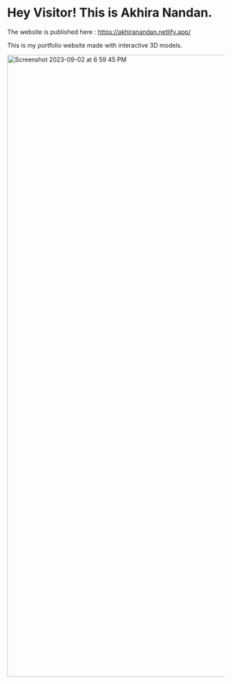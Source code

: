 # Hey Visitor! This is Akhira Nandan. 
The website is published here : 
https://akhiranandan.netlify.app/

This is my portfolio website made with interactive 3D models.

<img width="1440" alt="Screenshot 2023-09-02 at 6 59 45 PM" src="https://github.com/akhiranandan/3d_portfolio/assets/75657830/5b39813c-28ad-4b04-8ddf-1149ec069c4f">




